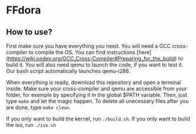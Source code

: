 # FFdora

## How to use? 

First make sure you have everything you need. You will need a GCC cross-compiler to compile the OS. You can find instructions [here] (https://wiki.osdev.org/GCC_Cross-Compiler#Preparing_for_the_build) to build it. You will also need qemu to launch the code, if you want to test it. Our bash script automatically launches qemu-i286. 

When everything is ready, download this repository and open a terminal inside. Make sure your cross-compiler and qemu are accessible from your folder, for exemple by specifying it in the global $PATH variable. Then, just type `make` and let the magic happen. To delete all unecessary files after you are done, type `make clean`.

If you only want to build the kernel, run `./build.sh`. If you only want to build the iso, run `./iso.sh`
